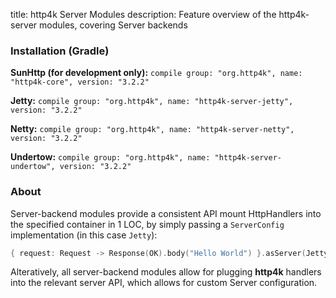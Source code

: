 title: http4k Server Modules
description: Feature overview of the http4k-server modules, covering Server backends

### Installation (Gradle)
**SunHttp (for development only):** ```compile group: "org.http4k", name: "http4k-core", version: "3.2.2"```

**Jetty:** ```compile group: "org.http4k", name: "http4k-server-jetty", version: "3.2.2"```

**Netty:** ```compile group: "org.http4k", name: "http4k-server-netty", version: "3.2.2"```

**Undertow:** ```compile group: "org.http4k", name: "http4k-server-undertow", version: "3.2.2"```

### About
Server-backend modules provide a consistent API mount HttpHandlers into the specified container in 1 LOC, by simply passing a `ServerConfig` implementation (in this case `Jetty`):

```kotlin
{ request: Request -> Response(OK).body("Hello World") }.asServer(Jetty(8000)).start().block()
```
Alteratively, all server-backend modules allow for plugging **http4k** handlers into the relevant server API, which allows for custom Server configuration.
